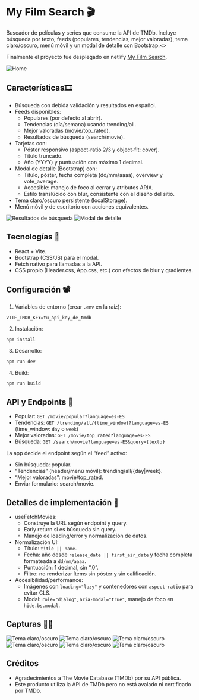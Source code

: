 # My Film Search ​​🎬​

Buscador de películas y series que consume la API de TMDb. Incluye búsqueda por texto, feeds (populares, tendencias, mejor valoradas), tema claro/oscuro, menú móvil y un modal de detalle con Bootstrap.<>

Finalmente el proyecto fue desplegado en netlify [My Film Search](https://myfilmsearchfgsm.netlify.app/).
<!-- captura: portada de la app -->
<img src="/public/img/ss-1-d.png" alt="Home" />

## Características​🎞️

- Búsqueda con debida validación y resultados en español.
- Feeds disponibles:
  - Populares (por defecto al abrir).
  - Tendencias (día/semana) usando trending/all.
  - Mejor valoradas (movie/top_rated).
  - Resultados de búsqueda (search/movie).
- Tarjetas con:
  - Póster responsivo (aspect-ratio 2/3 y object-fit: cover).
  - Título truncado.
  - Año (YYYY) y puntuación con máximo 1 decimal.
- Modal de detalle (Bootstrap) con:
  - Título, póster, fecha completa (dd/mm/aaaa), overview y vote_average.
  - Accesible: manejo de foco al cerrar y atributos ARIA.
  - Estilo translúcido con blur, consistente con el diseño del sitio.
- Tema claro/oscuro persistente (localStorage).
- Menú móvil y de escritorio con acciones equivalentes.

<!-- captura: resultados de búsqueda -->
<img src="/public/img/screenshot-search.png" alt="Resultados de búsqueda" />

<!-- captura: modal abierto -->
<img src="/public/img/ss-4-l" alt="Modal de detalle" />

## Tecnologías 🎥

- React + Vite.
- Bootstrap (CSS/JS) para el modal.
- Fetch nativo para llamadas a la API.
- CSS propio (Header.css, App.css, etc.) con efectos de blur y gradientes.

## Configuración ​📽️​

1) Variables de entorno (crear `.env` en la raíz):
```
VITE_TMDB_KEY=tu_api_key_de_tmdb
```

2) Instalación:
```
npm install
```

3) Desarrollo:
```
npm run dev
```

4) Build:
```
npm run build
```

## API y Endpoints 📼​

- Popular: `GET /movie/popular?language=es-ES`
- Tendencias: `GET /trending/all/{time_window}?language=es-ES` (time_window: `day` o `week`)
- Mejor valoradas: `GET /movie/top_rated?language=es-ES`
- Búsqueda: `GET /search/movie?language=es-ES&query={texto}`

La app decide el endpoint según el “feed” activo:
- Sin búsqueda: popular.
- “Tendencias” (header/menú móvil): trending/all/{day|week}.
- “Mejor valoradas”: movie/top_rated.
- Enviar formulario: search/movie.

## Detalles de implementación 🍿

- useFetchMovies:
  - Construye la URL según endpoint y query.
  - Early return si es búsqueda sin query.
  - Manejo de loading/error y normalización de datos.
- Normalización UI:
  - Título: `title || name`.
  - Fecha: año desde `release_date || first_air_date` y fecha completa formateada a `dd/mm/aaaa`.
  - Puntuación: 1 decimal, sin “.0”.
  - Filtro: no renderizar ítems sin póster y sin calificación.
- Accesibilidad/performance:
  - Imágenes con `loading="lazy"` y contenedores con `aspect-ratio` para evitar CLS.
  - Modal: `role="dialog"`, `aria-modal="true"`, manejo de foco en `hide.bs.modal`.

## Capturas 🧑‍💻

<!-- captura: tema claro/oscuro -->
<img src="/public/img/ss-1-d.png" alt="Tema claro/oscuro" />
<img src="/public/img/ss-2-l.png" alt="Tema claro/oscuro" />
<img src="/public/img/ss-3-d.png" alt="Tema claro/oscuro" />
<img src="/public/img/ss-4-l.png" alt="Tema claro/oscuro" />
<img src="/public/img/ss-5-d.png" alt="Tema claro/oscuro" />
<img src="/public/img/ss-6-l.png" alt="Tema claro/oscuro" />

## Créditos

- Agradecimientos a The Movie Database (TMDb) por su API pública.
- Este producto utiliza la API de TMDb pero no está avalado ni certificado por TMDb.

